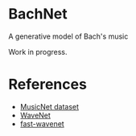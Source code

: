 # BachNet

A generative model of Bach's music

Work in progress.


# References

- [MusicNet dataset](https://arxiv.org/abs/1611.09827)
- [WaveNet](https://arxiv.org/abs/1609.03499)
- [fast-wavenet](https://github.com/tomlepaine/fast-wavenet)
